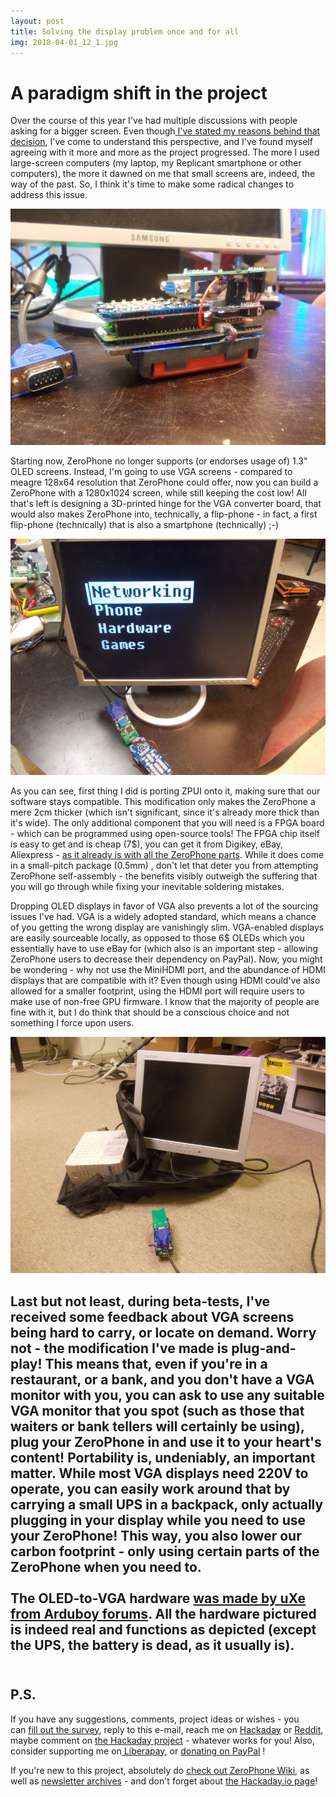 ```yaml
---
layout: post
title: Solving the display problem once and for all
img: 2018-04-01_12_1.jpg 
---
```


# A paradigm shift in the project
   
Over the course of this year I've had multiple discussions with people asking for a bigger screen. Even though[ I've stated my reasons behind that decision](https://hackaday.io/project/19035-zerophone-a-raspberry-pi-smartphone/log/57417-why-not-a-large-display-with-a-touchscreen), I've come to understand this perspective, and I've found myself agreeing with it more and more as the project progressed. The more I used large-screen computers (my laptop, my Replicant smartphone or other computers), the more it dawned on me that small screens are, indeed, the way of the past. So, I think it's time to make some radical changes to address this issue.  

![](../images/2018-04-01_12_2.jpg)  
   
Starting now, ZeroPhone no longer supports (or endorses usage of) 1.3" OLED screens. Instead, I'm going to use VGA screens - compared to meagre 128x64 resolution that ZeroPhone could offer, now you can build a ZeroPhone with a 1280x1024 screen, while still keeping the cost low! All that's left is designing a 3D-printed hinge for the VGA converter board, that would also makes ZeroPhone into, technically, a flip-phone - in fact, a first flip-phone (technically) that is also a smartphone (technically) ;-)   
   
![](../images/2018-04-01_12_3.jpg)  
   
As you can see, first thing I did is porting ZPUI onto it, making sure that our software stays compatible. This modification only makes the ZeroPhone a mere 2cm thicker (which isn't significant, since it's already more thick than it's wide). The only additional component that you will need is a FPGA board - which can be programmed using open-source tools! The FPGA chip itself is easy to get and is cheap (7$), you can get it from Digikey, eBay, Aliexpress - [as it already is with all the ZeroPhone parts](https://wiki.zerophone.org/index.php/Sourcing_ZeroPhone_parts). While it does come in a small-pitch package (0.5mm) , don't let that deter you from attempting ZeroPhone self-assembly - the benefits visibly outweigh the suffering that you will go through while fixing your inevitable soldering mistakes.  
   
Dropping OLED displays in favor of VGA also prevents a lot of the sourcing issues I've had. VGA is a widely adopted standard, which means a chance of you getting the wrong display are vanishingly slim. VGA-enabled displays are easily sourceable locally, as opposed to those 6$ OLEDs which you essentially have to use eBay for (which also is an important step - allowing ZeroPhone users to decrease their dependency on PayPal). Now, you might be wondering - why not use the MiniHDMI port, and the abundance of HDMI displays that are compatible with it? Even though using HDMI could've also allowed for a smaller footprint, using the HDMI port will require users to make use of non-free GPU firmware. I know that the majority of people are fine with it, but I do think that should be a conscious choice and not something I force upon users.  
   
![](../images/2018-04-01_12_4.jpg)  
   
Last but not least, during beta-tests, I've received some feedback about VGA screens being hard to carry, or locate on demand. Worry not - the modification I've made is plug-and-play! This means that, even if you're in a restaurant, or a bank, and you don't have a VGA monitor with you, you can ask to use any suitable VGA monitor that you spot (such as those that waiters or bank tellers will certainly be using), plug your ZeroPhone in and use it to your heart's content! Portability is, undeniably, an important matter. While most VGA displays need 220V to operate, you can easily work around that by carrying a small UPS in a backpack, only actually plugging in your display while you need to use your ZeroPhone! This way, you also lower our carbon footprint - only using certain parts of the ZeroPhone when you need to.  
     
The OLED-to-VGA hardware [was made by uXe from Arduboy forums](https://community.arduboy.com/t/vga1306-vga-out-for-diy-arduboys-implemented-on-an-fpga/4851). All the hardware pictured is indeed real and functions as depicted (except the UPS, the battery is dead, as it usually is).  
   
---

## P.S.

If you have any suggestions, comments, project ideas or wishes - you can [fill out the survey](https://zerophone.github.io/newsletter/survey/), reply to this e-mail, reach me on [Hackaday](https://hackaday.io/CRImier) or [Reddit](https://www.reddit.com/user/CRImier), maybe comment on [the Hackaday project](https://hackaday.io/project/19035) - whatever works for you! Also, consider supporting me on[ Liberapay](https://liberapay.com/zerophone/), or [donating on PayPal](https://www.paypal.me/TheZeroPhone) !  
   
If you're new to this project, absolutely do [check out ZeroPhone Wiki](http://wiki.zerophone.org), as well as [newsletter archives](https://zerophone.github.io/newsletter/) - and don't forget about [the Hackaday.io page](https://hackaday.io/project/19035)!

  
